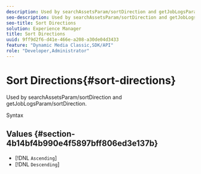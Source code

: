 ```yaml
---
description: Used by searchAssetsParam/sortDirection and getJobLogsParam/sortDirection.
seo-description: Used by searchAssetsParam/sortDirection and getJobLogsParam/sortDirection.
seo-title: Sort Directions
solution: Experience Manager
title: Sort Directions
uuid: 9ff9d2f6-d41e-466e-a208-a30de04d3433
feature: "Dynamic Media Classic,SDK/API"
role: "Developer,Administrator"
---
```


# Sort Directions{#sort-directions}

Used by searchAssetsParam/sortDirection and getJobLogsParam/sortDirection.

 Syntax 

## Values {#section-4b14bf4b990e4f5897bff806ed3e137b}

* [!DNL `Ascending`]
* [!DNL `Descending`]

